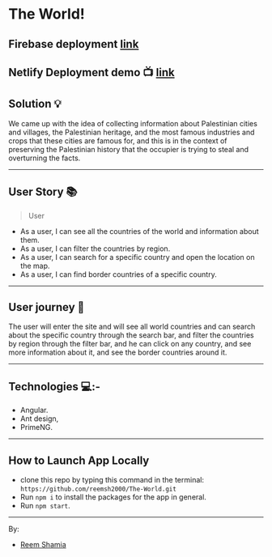 # The World!

## Firebase deployment [link](https://world-8fde8.web.app/)

## Netlify Deployment demo :tv:  [link](https://6244ae6f973eab0008c3e3ca--magenta-longma-b88b8c.netlify.app/)

## Solution :bulb:

We came up with the idea of collecting information about Palestinian cities and villages, the Palestinian heritage, and the most famous industries and crops that these cities are famous for, and this is in the context of preserving the Palestinian history that the occupier is trying to steal and overturning the facts.

---------------
## User Story  :books: 
> User
* As a user, I can see all the countries of the world and information about them.
* As a user, I can filter the countries by region.
* As a user, I can search for a specific country and open the location on the map.
* As a user, I can find border countries of a specific country.

--------------------------
## User journey  :open_book:
The user will enter the site and will see all world countries and can search about the specific country through the search bar, and filter the countries by region through the filter bar, and he can click on any country, and see more information about it, and see the border countries around it.

------
## Technologies 💻:-
* Angular.
* Ant design,
* PrimeNG.

-----------
## How to Launch App Locally
 * clone this repo by typing this command in the terminal:
 ```https://github.com/reemsh2000/The-World.git```
* Run `npm i` to install the packages for the app in general.
* Run `npm start`.
------------------
By:
* [Reem Shamia](https://github.com/reemsh2000)

